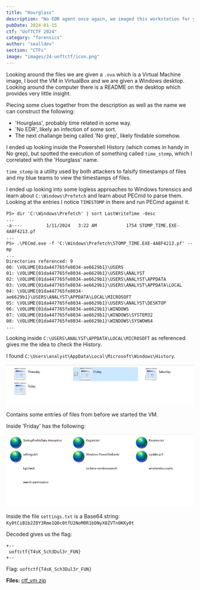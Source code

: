 ```yaml
---
title: "Hourglass"
description: "No EDR agent once again, we imaged this workstation for you to find the evil !"
pubDate: 2024-01-15
ctf: "UofTCTF 2024"
category: "forensics"
author: "sealldev"
section: "CTFs"
image: "images/24-uoftctf/icon.png"
---
```


Looking around the files we are given a `.ova` which is a Virtual Machine image, I boot the VM in VirtualBox and we are given a Windows desktop. Looking around the computer there is a README on the desktop which provides very little insight.

Piecing some clues together from the description as well as the name we can construct the following:
- 'Hourglass', probably time related in some way.
- 'No EDR', likely an infection of some sort.
- The next challange being called 'No grep', likely findable somehow.

I ended up looking inside the Powershell History (which comes in handy in No grep), but spotted the execution of something called `time_stomp`, which I correlated with the 'Hourglass' name.

`time_stomp` is a utility used by both attackers to falsify timestamps of files and my blue teams to view the timestamps of files.

I ended up looking into some logless approaches to Windows forensics and learn about `C:\Windows\Prefetch` and learn about PECmd to parse them. Looking at the entries I notice `TIMESTOMP` in there and run PECmd against it.

```
PS> dir 'C:\Windows\Prefetch' | sort LastWriteTime -desc
...
-a----         1/11/2024   3:22 AM           1754 STOMP_TIME.EXE-4A8F4213.pf
...
PS> .\PECmd.exe -f 'C:\Windows\Prefetch\STOMP_TIME.EXE-4A8F4213.pf' --mp
...
Directories referenced: 9
00: \VOLUME{01da447765fe8034-ae6629b1}\USERS
01: \VOLUME{01da447765fe8034-ae6629b1}\USERS\ANALYST
02: \VOLUME{01da447765fe8034-ae6629b1}\USERS\ANALYST\APPDATA
03: \VOLUME{01da447765fe8034-ae6629b1}\USERS\ANALYST\APPDATA\LOCAL
04: \VOLUME{01da447765fe8034-ae6629b1}\USERS\ANALYST\APPDATA\LOCAL\MICROSOFT
05: \VOLUME{01da447765fe8034-ae6629b1}\USERS\ANALYST\DESKTOP
06: \VOLUME{01da447765fe8034-ae6629b1}\WINDOWS
07: \VOLUME{01da447765fe8034-ae6629b1}\WINDOWS\SYSTEM32
08: \VOLUME{01da447765fe8034-ae6629b1}\WINDOWS\SYSWOW64
...
```

Looking inside `C:\USERS\ANALYST\APPDATA\LOCAL\MICROSOFT` as referenced gives me the idea to check the History.

I found `C:\Users\analyst\AppData\Local\Microsoft\Windows\History`.

![History](images/24-uoftctf/hourglass1.png)

Contains some entries of files from before we started the VM.

Inside 'Friday' has the following:

![Friday's History](images/24-uoftctf/hourglass2.png)

Inside the file `settings.txt` is a Base64 string: `Ky0tCiB1b2Z0Y3Rme1Q0c0tfU2NoM0R1bDNyX0ZVTn0KKy0t`

Decoded gives us the flag:

```
+--
 uoftctf{T4sK_Sch3Dul3r_FUN}
+--
```

Flag: `uoftctf{T4sK_Sch3Dul3r_FUN}`

**Files:** [ctf_vm.zip](https://web.archive.org/web/20240115074036/https://storage.googleapis.com/hourglass-uoftctf/ctf_vm.zip)